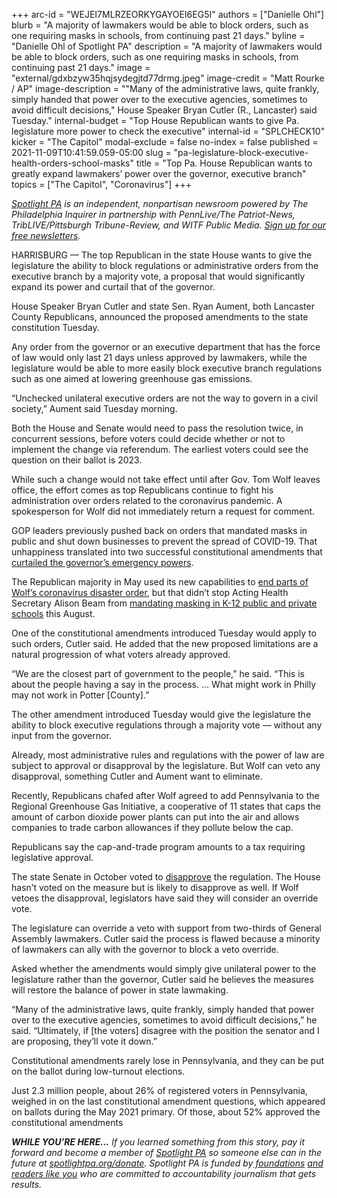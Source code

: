 +++
arc-id = "WEJEI7MLRZEORKYGAYOEI6EG5I"
authors = ["Danielle Ohl"]
blurb = "A majority of lawmakers would be able to block orders, such as one requiring masks in schools, from continuing past 21 days."
byline = "Danielle Ohl of Spotlight PA"
description = "A majority of lawmakers would be able to block orders, such as one requiring masks in schools, from continuing past 21 days."
image = "external/gdxbzyw35hqjsydegjtd77drmg.jpeg"
image-credit = "Matt Rourke / AP"
image-description = "\"Many of the administrative laws, quite frankly, simply handed that power over to the executive agencies, sometimes to avoid difficult decisions,\" House Speaker Bryan Cutler (R., Lancaster) said Tuesday."
internal-budget = "Top House Republican wants to give Pa. legislature more power to check the executive"
internal-id = "SPLCHECK10"
kicker = "The Capitol"
modal-exclude = false
no-index = false
published = 2021-11-09T10:41:59.059-05:00
slug = "pa-legislature-block-executive-health-orders-school-masks"
title = "Top Pa. House Republican wants to greatly expand lawmakers’ power over the governor, executive branch"
topics = ["The Capitol", "Coronavirus"]
+++

<a href="https://www.spotlightpa.org/"><i>Spotlight PA</i></a><i>&nbsp;is an independent, nonpartisan newsroom powered by The Philadelphia Inquirer in partnership with PennLive/The Patriot-News, TribLIVE/Pittsburgh Tribune-Review, and WITF Public Media.&nbsp;</i><a href="https://www.spotlightpa.org/newsletters"><i>Sign up for our free newsletters</i></a><i>.</i>

HARRISBURG —&nbsp;The top Republican in the state House wants to give the legislature the ability to block regulations or administrative orders from the executive branch by a majority vote, a proposal that would significantly expand its power and curtail that of the governor.

House Speaker Bryan Cutler and state Sen. Ryan Aument, both Lancaster County Republicans, announced the proposed amendments to the state constitution Tuesday.

Any order from the governor or an executive department that has the force of law would only last 21 days unless approved by lawmakers, while the legislature would be able to more easily block executive branch regulations such as one aimed at lowering greenhouse gas emissions.

<script src="https://www.spotlightpa.org/embed.js" async></script><div data-spl-embed-version="1" data-spl-src="https://www.spotlightpa.org/embeds/newsletter/"></div>

“Unchecked unilateral executive orders are not the way to govern in a civil society,” Aument said Tuesday morning.

Both the House and Senate would need to pass the resolution twice, in concurrent sessions, before voters could decide whether or not to implement the change via referendum. The earliest voters could see the question on their ballot is 2023.

While such a change would not take effect until after Gov. Tom Wolf leaves office, the effort comes as top Republicans continue to fight his administration over orders related to the coronavirus pandemic. A spokesperson for Wolf did not immediately return a request for comment.

GOP leaders previously pushed back on orders that mandated masks in public and shut down businesses to prevent the spread of COVID-19. That unhappiness translated into two successful constitutional amendments that <a href="https://www.spotlightpa.org/news/2021/05/pa-primary-2021-ballot-question-disaster-declaration-results/">curtailed the governor’s emergency powers</a>.

The Republican majority in May used its new capabilities to <a href="https://www.spotlightpa.org/news/2021/05/pa-primary-tom-wolf-disaster-declaration-gop-end/">end parts of Wolf’s coronavirus disaster order</a>, but that didn’t stop Acting Health Secretary Alison Beam from <a href="https://www.spotlightpa.org/news/2021/08/pa-school-mask-mandate-tom-wolf-covid-19-coronavirus/">mandating masking in K-12 public and private schools</a> this August.

One of the constitutional amendments introduced Tuesday would apply to such orders, Cutler said. He added that the new proposed limitations are a natural progression of what voters already approved.

“We are the closest part of government to the people,” he said. “This is about the people having a say in the process. … What might work in Philly may not work in Potter [County].”

The other amendment introduced Tuesday would give the legislature the ability to block executive regulations through a majority vote — without any input from the governor.

Already, most administrative rules and regulations with the power of law are subject to approval or disapproval by the legislature. But Wolf can veto any disapproval, something Cutler and Aument want to eliminate.

Recently, Republicans chafed after Wolf agreed to add Pennsylvania to the Regional Greenhouse Gas Initiative, a cooperative of 11 states that caps the amount of carbon dioxide power plants can put into the air and allows companies to trade carbon allowances if they pollute below the cap.

Republicans say the cap-and-trade program amounts to a tax requiring legislative approval.

The state Senate in October voted to <a href="https://www.senatorbartolotta.com/2021/10/27/senate-votes-to-disapprove-pennsylvania-joining-the-regional-greenhouse-gas-initiative-rggi/">disapprove</a> the regulation. The House hasn’t voted on the measure but is likely to disapprove as well. If Wolf vetoes the disapproval, legislators have said they will consider an override vote.

The legislature can override a veto with support from two-thirds of General Assembly lawmakers. Cutler said the process is flawed because a minority of lawmakers can ally with the governor to block a veto override.

<script src="https://www.spotlightpa.org/embed.js" async></script><div data-spl-embed-version="1" data-spl-src="https://www.spotlightpa.org/embeds/donate/?eyebrow_text=SUPPORT%20SPOTLIGHT%20PA&cta_text=YES%2C%20DOUBLE%20MY%20GIFT&teaser_text=Support%20Spotlight%20PA's%20vital%20investigative%20journalism%20for%20Pennsylvania%20and%20for%20a%20limited%20time%2C%20all%20gifts%20will%20be%20DOUBLED."></div>

Asked whether the amendments would simply give unilateral power to the legislature rather than the governor, Cutler said he believes the measures will restore the balance of power in state lawmaking.

“Many of the administrative laws, quite frankly, simply handed that power over to the executive agencies, sometimes to avoid difficult decisions,” he said. “Ultimately, if [the voters] disagree with the position the senator and I are proposing, they’ll vote it down.”

Constitutional amendments rarely lose in Pennsylvania, and they can be put on the ballot during low-turnout elections.

Just 2.3 million people, about 26% of registered voters in Pennsylvania, weighed in on the last constitutional amendment questions, which appeared on ballots during the May 2021 primary. Of those, about 52% approved the constitutional amendments

<i><b>WHILE YOU’RE HERE...</b></i><i> If you learned something from this story, pay it forward and become a member of </i><a href="https://www.spotlightpa.org/"><i>Spotlight PA</i></a><i> so someone else can in the future at </i><a href="http://spotlightpa.org/donate"><i>spotlightpa.org/donate</i></a><i>. Spotlight PA is funded by</i><a href="https://www.spotlightpa.org/support"><i> foundations</i></a><i> </i><a href="https://www.spotlightpa.org/support"><i>and readers like you</i></a><i> who are committed to accountability journalism that gets results.</i>
